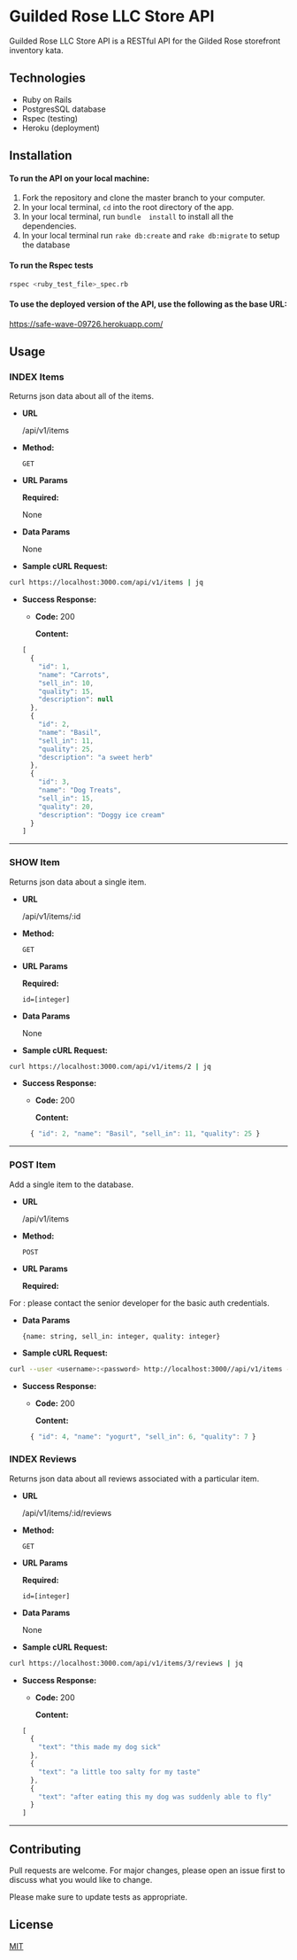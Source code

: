 # Guilded Rose LLC Store API

Guilded Rose LLC Store API is a RESTful API for the Gilded Rose storefront inventory kata. 

## Technologies
* Ruby on Rails
* PostgresSQL database
* Rspec (testing)
* Heroku (deployment)

## Installation

#### To run the API on your local machine:
1. Fork the repository and clone the master branch to your computer.
2. In your local terminal, ```cd``` into the root directory of the app.
3. In your local terminal, run ```bundle 
install``` to install all the dependencies.
4. In your local terminal run ```rake db:create``` and ```rake db:migrate``` to setup the database 
#### To  run the Rspec tests


```bash
rspec <ruby_test_file>_spec.rb
```

#### To use the deployed version of the API, use the following as the base URL:

 https://safe-wave-09726.herokuapp.com/ 



## Usage

### INDEX Items

  Returns json data about all of the items.

* **URL**

  /api/v1/items

* **Method:**

  `GET`
  
*  **URL Params**

   **Required:**
 
   None

* **Data Params**

  None
* **Sample cURL Request:**

```bash
curl https://localhost:3000.com/api/v1/items | jq
```

* **Success Response:**

  * **Code:** 200
 
    **Content:**
  ```javascript
  [
    {
      "id": 1,
      "name": "Carrots",
      "sell_in": 10,
      "quality": 15,
      "description": null
    },
    {
      "id": 2,
      "name": "Basil",
      "sell_in": 11,
      "quality": 25,
      "description": "a sweet herb"
    },
    {
      "id": 3,
      "name": "Dog Treats",
      "sell_in": 15,
      "quality": 20,
      "description": "Doggy ice cream"
    }
  ]
  ```


---
### SHOW Item

  Returns json data about a single item.

* **URL**

  /api/v1/items/:id

* **Method:**

  `GET`
  
*  **URL Params**

   **Required:**
 
   `id=[integer]`

* **Data Params**

  None
* **Sample cURL Request:**

```bash
curl https://localhost:3000.com/api/v1/items/2 | jq
```


* **Success Response:**

  * **Code:** 200
 
    **Content:**
  ```javascript
    { "id": 2, "name": "Basil", "sell_in": 11, "quality": 25 }
  ```

---
### POST Item

  Add a single item to the database.

* **URL**

  /api/v1/items

* **Method:**

  `POST`
  
*  **URL Params**

   **Required:**
 
  For <username>:<password> please contact the senior developer for the basic auth credentials.

* **Data Params**

  `{name: string, sell_in: integer, quality: integer}`

* **Sample cURL Request:**

```bash
curl --user <username>:<password> http://localhost:3000//api/v1/items -X POST -F 'name=Baz' -F 'sellIn=6' -F 'quality=7' | jq
```

* **Success Response:**

  * **Code:** 200
 
    **Content:**
  ```javascript
    { "id": 4, "name": "yogurt", "sell_in": 6, "quality": 7 }
  ```
 

### INDEX Reviews

  Returns json data about all reviews associated with a particular item.

* **URL**

  /api/v1/items/:id/reviews

* **Method:**

  `GET`
  
*  **URL Params**

   **Required:**
 
   `id=[integer]`

* **Data Params**

  None
* **Sample cURL Request:**

```bash
curl https://localhost:3000.com/api/v1/items/3/reviews | jq
```

* **Success Response:**

  * **Code:** 200
 
    **Content:**
  ```javascript
  [
    {
      "text": "this made my dog sick"
    },
    {
      "text": "a little too salty for my taste"
    },
    {
      "text": "after eating this my dog was suddenly able to fly"
    }
  ]
  ```


---
## Contributing
Pull requests are welcome. For major changes, please open an issue first to discuss what you would like to change.

Please make sure to update tests as appropriate.

## License
[MIT](https://choosealicense.com/licenses/mit/)
